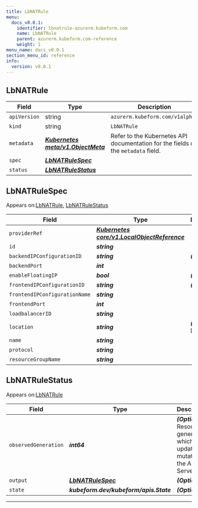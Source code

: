 ```yaml
---
title: LbNATRule
menu:
  docs_v0.0.1:
    identifier: lbnatrule-azurerm.kubeform.com
    name: LbNATRule
    parent: azurerm.kubeform.com-reference
    weight: 1
menu_name: docs_v0.0.1
section_menu_id: reference
info:
  version: v0.0.1
---
```


## LbNATRule
| Field | Type | Description |
| ------ | ----- | ----------- |
| `apiVersion` | string | `azurerm.kubeform.com/v1alpha1` |
|    `kind` | string | `LbNATRule` |
| `metadata` | ***[Kubernetes meta/v1.ObjectMeta](https://kubernetes.io/docs/reference/generated/kubernetes-api/v1.13/#objectmeta-v1-meta)***|Refer to the Kubernetes API documentation for the fields of the `metadata` field.|
| `spec` | ***[LbNATRuleSpec](#lbnatrulespec)***||
| `status` | ***[LbNATRuleStatus](#lbnatrulestatus)***||
## LbNATRuleSpec

Appears on:[LbNATRule](#lbnatrule), [LbNATRuleStatus](#lbnatrulestatus)

| Field | Type | Description |
| ------ | ----- | ----------- |
| `providerRef` | ***[Kubernetes core/v1.LocalObjectReference](https://kubernetes.io/docs/reference/generated/kubernetes-api/v1.13/#localobjectreference-v1-core)***||
| `id` | ***string***||
| `backendIPConfigurationID` | ***string***| ***(Optional)*** |
| `backendPort` | ***int***||
| `enableFloatingIP` | ***bool***| ***(Optional)*** |
| `frontendIPConfigurationID` | ***string***| ***(Optional)*** |
| `frontendIPConfigurationName` | ***string***||
| `frontendPort` | ***int***||
| `loadbalancerID` | ***string***||
| `location` | ***string***| ***(Optional)*** Deprecated|
| `name` | ***string***||
| `protocol` | ***string***||
| `resourceGroupName` | ***string***||
## LbNATRuleStatus

Appears on:[LbNATRule](#lbnatrule)

| Field | Type | Description |
| ------ | ----- | ----------- |
| `observedGeneration` | ***int64***| ***(Optional)*** Resource generation, which is updated on mutation by the API Server.|
| `output` | ***[LbNATRuleSpec](#lbnatrulespec)***| ***(Optional)*** |
| `state` | ***kubeform.dev/kubeform/apis.State***| ***(Optional)*** |
---
